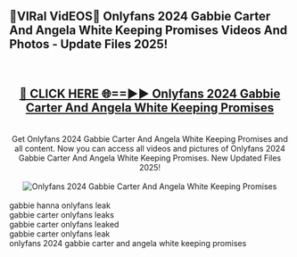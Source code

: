 <h2>🔴VIRal VidEOS🔴 Onlyfans 2024 Gabbie Carter And Angela White Keeping Promises Videos And Photos - Update Files 2025!</h2>
<br>
<div align="center">
<h2><a href="https://virallinks.top/odZfE0" rel="nofollow">🔴 CLICK HERE 🌐==►► Onlyfans 2024 Gabbie Carter And Angela White Keeping Promises</a></h2>
<br>
Get Onlyfans 2024 Gabbie Carter And Angela White Keeping Promises and all content. Now you can access all videos and pictures of Onlyfans 2024 Gabbie Carter And Angela White Keeping Promises. New Updated Files 2025!
<br>
<br>
<a href="https://virallinks.top/odZfE0" rel="nofollow" data-target="animated-image.originalLink"><img src="https://i.imgur.com/dJHk4Zq.gif)" alt="Onlyfans 2024 Gabbie Carter And Angela White Keeping Promises" style="max-width: 100%; display: inline-block;" data-target="animated-image.originalImage"></a>
</div>
<br>
gabbie hanna onlyfans leak<br>
gabbie carter onlyfans leaks<br>
gabbie carter onlyfans leaked<br>
gabbie carter onlyfans leak<br>
onlyfans 2024 gabbie carter and angela white keeping promises